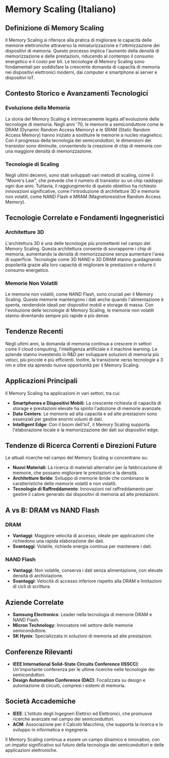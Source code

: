 # Memory Scaling (Italiano)

## Definizione di Memory Scaling

Il Memory Scaling si riferisce alla pratica di migliorare le capacità delle memorie elettroniche attraverso la miniaturizzazione e l'ottimizzazione dei dispositivi di memoria. Questo processo implica l'aumento della densità di memorizzazione e delle prestazioni, riducendo al contempo il consumo energetico e il costo per bit. Le tecnologie di Memory Scaling sono fondamentali per soddisfare la crescente domanda di capacità di memoria nei dispositivi elettronici moderni, dai computer e smartphone ai server e dispositivi IoT.

## Contesto Storico e Avanzamenti Tecnologici

### Evoluzione della Memoria

La storia del Memory Scaling è intrinsecamente legata all'evoluzione delle tecnologie di memoria. Negli anni '70, le memorie a semiconduttore come le DRAM (Dynamic Random Access Memory) e le SRAM (Static Random Access Memory) hanno iniziato a sostituire le memorie a nucleo magnetico. Con il progresso della tecnologia dei semiconduttori, le dimensioni dei transistor sono diminuite, consentendo la creazione di chip di memoria con una maggiore densità di memorizzazione.

### Tecnologie di Scaling

Negli ultimi decenni, sono stati sviluppati vari metodi di scaling, come il "Moore's Law", che prevede che il numero di transistor su un chip raddoppi ogni due anni. Tuttavia, il raggiungimento di questo obiettivo ha richiesto innovazioni significative, come l'introduzione di architetture 3D e memorie non volatili, come NAND Flash e MRAM (Magnetoresistive Random Access Memory).

## Tecnologie Correlate e Fondamenti Ingegneristici

### Architetture 3D

L'architettura 3D è una delle tecnologie più promettenti nel campo del Memory Scaling. Questa architettura consente di sovrapporre i chip di memoria, aumentando la densità di memorizzazione senza aumentare l'area di superficie. Tecnologie come 3D NAND e 3D DRAM stanno guadagnando popolarità grazie alla loro capacità di migliorare le prestazioni e ridurre il consumo energetico.

### Memorie Non Volatili

Le memorie non volatili, come NAND Flash, sono cruciali per il Memory Scaling. Queste memorie mantengono i dati anche quando l'alimentazione è spenta, rendendole ideali per dispositivi mobili e storage di massa. Con l'evoluzione delle tecnologie di Memory Scaling, le memorie non volatili stanno diventando sempre più rapide e più dense.

## Tendenze Recenti

Negli ultimi anni, la domanda di memoria continua a crescere in settori come il cloud computing, l'intelligenza artificiale e il machine learning. Le aziende stanno investendo in R&D per sviluppare soluzioni di memoria più veloci, più piccole e più efficienti. Inoltre, la transizione verso tecnologie a 3 nm e oltre sta aprendo nuove opportunità per il Memory Scaling.

## Applicazioni Principali

Il Memory Scaling ha applicazioni in vari settori, tra cui:

- **Smartphones e Dispositivi Mobili**: La crescente richiesta di capacità di storage e prestazioni elevate ha spinto l'adozione di memorie avanzate.
- **Data Centers**: Le memorie ad alta capacità e ad alte prestazioni sono essenziali per gestire enormi volumi di dati.
- **Intelligent Edge**: Con il boom dell'IoT, il Memory Scaling supporta l'elaborazione locale e la memorizzazione dei dati sui dispositivi edge.

## Tendenze di Ricerca Correnti e Direzioni Future

Le attuali ricerche nel campo del Memory Scaling si concentrano su:

- **Nuovi Materiali**: La ricerca di materiali alternativi per la fabbricazione di memorie, che possano migliorare le prestazioni e la densità.
- **Architetture Ibride**: Sviluppo di memorie ibride che combinano le caratteristiche delle memorie volatili e non volatili.
- **Tecnologie di Raffreddamento**: Innovazioni nel raffreddamento per gestire il calore generato dai dispositivi di memoria ad alte prestazioni.

## A vs B: DRAM vs NAND Flash

### DRAM

- **Vantaggi**: Maggiore velocità di accesso, ideale per applicazioni che richiedono una rapida elaborazione dei dati.
- **Svantaggi**: Volatile, richiede energia continua per mantenere i dati.

### NAND Flash

- **Vantaggi**: Non volatile, conserva i dati senza alimentazione, con elevate densità di archiviazione.
- **Svantaggi**: Velocità di accesso inferiore rispetto alla DRAM e limitazioni di cicli di scrittura.

## Aziende Correlate

- **Samsung Electronics**: Leader nella tecnologia di memorie DRAM e NAND Flash.
- **Micron Technology**: Innovatore nel settore delle memorie semiconduttore.
- **SK Hynix**: Specializzata in soluzioni di memoria ad alte prestazioni.

## Conferenze Rilevanti

- **IEEE International Solid-State Circuits Conference (ISSCC)**: Un'importante conferenza per le ultime ricerche nelle tecnologie dei semiconduttori.
- **Design Automation Conference (DAC)**: Focalizzata su design e automazione di circuiti, compresi i sistemi di memoria.

## Società Accademiche

- **IEEE**: L'Istituto degli Ingegneri Elettrici ed Elettronici, che promuove ricerche avanzate nel campo dei semiconduttori.
- **ACM**: Associazione per il Calcolo Macchina, che supporta la ricerca e lo sviluppo in informatica e ingegneria.

Il Memory Scaling continua a essere un campo dinamico e innovativo, con un impatto significativo sul futuro della tecnologia dei semiconduttori e delle applicazioni elettroniche.